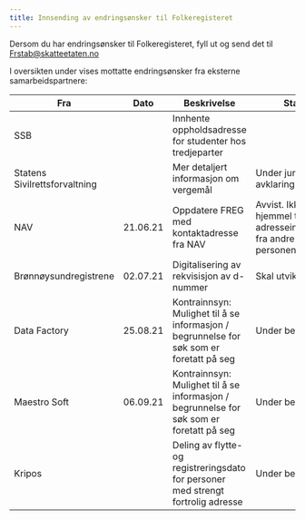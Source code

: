 ```yaml
---
title: Innsending av endringsønsker til Folkeregisteret
---
```

Dersom du har endringsønsker til Folkeregisteret, fyll ut <dette skjemaet> og send det til Frstab@skatteetaten.no
  
I oversikten under vises mottatte endringsønsker fra eksterne samarbeidspartnere:
  
| Fra | Dato | Beskrivelse |Status | 
|------------|-------------------------------------|----------------|----------------|
|SSB||Innhente oppholdsadresse for studenter hos tredjeparter||
|Statens Sivilrettsforvaltning||Mer detaljert informasjon om vergemål|Under juridisk avklaring|
|NAV|21.06.21|Oppdatere FREG med kontaktadresse fra NAV|Avvist. Ikke hjemmel til å motta adresseinformasjon fra andre enn personen selv|
|Brønnøysundregistrene|02.07.21|Digitalisering av rekvisisjon av d-nummer|Skal utvikles|
|Data Factory|25.08.21|Kontrainnsyn: Mulighet til å se informasjon / begrunnelse for søk som er foretatt på seg |Under behandling |
|Maestro Soft|06.09.21|Kontrainnsyn: Mulighet til å se informasjon / begrunnelse for søk som er foretatt på seg |Under behandling|
|Kripos||Deling av flytte- og registreringsdato for personer med strengt fortrolig adresse|Under behandling|
